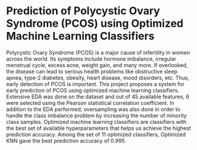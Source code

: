 # Prediction of Polycystic Ovary Syndrome (PCOS) using Optimized Machine Learning Classifiers
Polycystic Ovary Syndrome (PCOS) is a major cause of infertility in women across the world. Its symptoms include hormone imbalance, irregular menstrual cycle, excess acne, weight gain, and many more. If overlooked, the disease can lead to serious health problems like obstructive sleep apnea, type-2 diabetes, obesity, heart disease, mood disorders, etc. Thus, early detection of PCOS is important. This project proposes a system for early prediction of PCOS using optimized machine learning classifiers. Extensive EDA was done on the dataset and out of 45 available features, 6 were selected using the Pearson statistical correlation coefficient. In addition to the EDA performed, oversampling was also done in order to handle the class imbalance problem by increasing the number of minority class samples.  Optimized machine learning classifiers are classifiers with the best set of available hyperparameters that helps us achieve the highest prediction accuracy.  Among the set of 11 optimized classifiers, Optimized KNN gave the best prediction accuracy of 0.995. 
